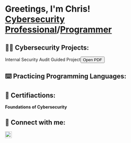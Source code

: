 <h1>Greetings, I'm Chris! <br/><a href="https://www.linkedin.com/in/linksmith/">Cybersecurity Professional</a>/<a href="https://github.com/igitluv">Programmer</a>

<h2>👨‍💻 Cybersecurity Projects:</h2>

  <p>Internal Security Audit Guided Project<button onclick="openPdf(Botium Toys Controls and Compliance Checklist.pdf)">Open PDF</button></p>

<h2>⌨️ Practicing Programming Languages:</h2>

<h2>📃 Certifiactions:</h2>

  <b>Foundations of Cybersecurity</b>
  
<h2> 🤳 Connect with me:</h2>

<img align="left" alt="ChrisSmith | LinkedIn" width="22px" src="https://cdn.jsdelivr.net/npm/simple-icons@v3/icons/linkedin.svg" />
